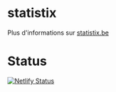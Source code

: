 # statistix

Plus d'informations sur [statistix.be](https://statistix.be/)

# Status

[![Netlify Status](https://api.netlify.com/api/v1/badges/7a828667-ecb2-4436-ae35-3808e0c0de49/deploy-status)](https://app.netlify.com/sites/statistix/deploys)
